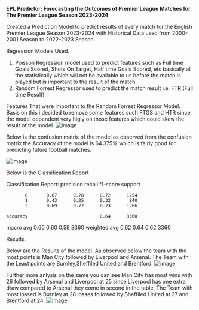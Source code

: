 **EPL Predictor: Forecasting the Outcomes of Premier League Matches for The Premier League Season 2023-2024**

Created a Prediction Model to predict results of every match for the English Premier League Season 2023-2024 with Historical Data used from 2000-2001 Season to 2022-2023 Season.

Regression Models Used.
1. Poisson Regression model used to predict features such as Full time Goals Scored, Shots On Target, Half time Goals Scored, etc basically all the statistically which will not be available to us before the match is played but is important to the result of the match.
2. Random Forrest Regressor used to predict the match result i.e. FTR (Full time Result)

Features That were important to the Random Forrest Regressor Model. Basis on this i decided to remove some features such FTGS and HTR since the model dependent very higly on those features which could skew the result of the model.
![image](https://github.com/sylron97/Python-Projects/assets/132649680/5bdf5ac1-f566-46bc-a05c-a2107c2f99ed)

Below is the confusion matrix of the model as observed from the confusion matrix the Accuracy of the model is 64.375% which is fairly good for predicting future football matches.


![image](https://github.com/sylron97/Python-Projects/assets/132649680/207a1544-a1a8-4e26-8608-5ac045af5d78)

Below is the Classification Report

Classification Report:
              precision    recall  f1-score   support

           0       0.67      0.78      0.72      1254
           1       0.43      0.25      0.32       840
           2       0.69      0.77      0.73      1266

    accuracy                           0.64      3360
   macro avg       0.60      0.60      0.59      3360
weighted avg       0.62      0.64      0.62      3360


Results:

Below are the Results of the model. As observed below the team with the most points is Man City followed by Liverpool and Arsenal. The Team with the Least points are Burnley,Sheffiled United and Brentford.
![image](https://github.com/sylron97/Python-Projects/assets/132649680/e506ee0e-96a9-4425-85f1-d711f488b8f0)

Further more anlysis on the same you can see Man City has most wins with 26 followed by Arsenal and Liverpool at 25 since Liverpool has one extra draw compared to Arsenal they come in second in the table. The Team with most lossed is Burnley at 28 losses followed by Sheffiled United at 27 and Brentford at 24.
![image](https://github.com/sylron97/Python-Projects/assets/132649680/29452e9a-ab84-48e0-a1b2-29dd9f076e90)



